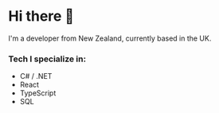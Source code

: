 # Hi there 👋

I'm a developer from New Zealand, currently based in the UK.

### Tech I specialize in:

- C# / .NET
- React
- TypeScript
- SQL
